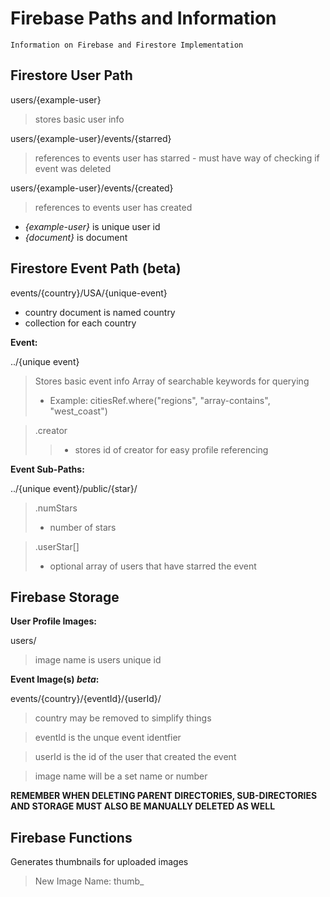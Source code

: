 # Firebase Paths and Information

    Information on Firebase and Firestore Implementation

## Firestore User Path

users/{example-user}   
> stores basic user info
    
users/{example-user}/events/{starred}
> references to events user has starred
    - must have way of checking if event was deleted
    
users/{example-user}/events/{created}
> references to events user has created

- *{example-user}* is unique user id
- *{document}* is document

## Firestore Event Path (beta)

events/{country}/USA/{unique-event}
- country document is named country
- collection for each country 

**Event:**

../{unique event}
> Stores basic event info
> Array of searchable keywords for querying
> - Example: citiesRef.where("regions", "array-contains", "west_coast")

> .creator
>> - stores id of creator for easy profile referencing


**Event Sub-Paths:**

../{unique event}/public/{star}/
> .numStars
> - number of stars

> .userStar[]
> - optional array of users that have starred the event




## Firebase Storage

**User Profile Images:**

users/
>image name is users unique id

**Event Image(s) _beta_:**

events/{country}/{eventId}/{userId}/
> country may be removed to simplify things

> eventId is the unque event identfier

> userId is the id of the user that created the event

> image name will be a set name or number


**REMEMBER WHEN DELETING PARENT DIRECTORIES, SUB-DIRECTORIES AND STORAGE MUST ALSO BE MANUALLY DELETED AS WELL**


## Firebase Functions
Generates thumbnails for uploaded images
> New Image Name: thumb_<old image name>
